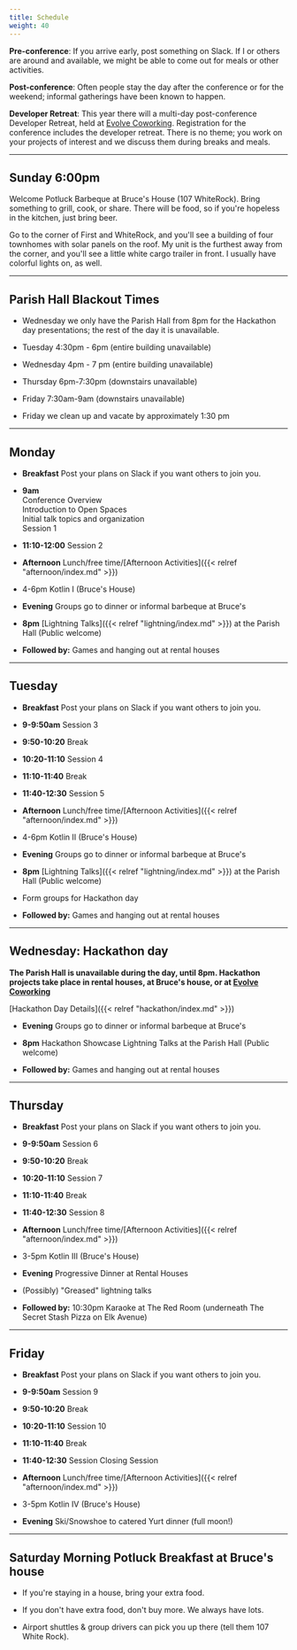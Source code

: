 ```yaml
---
title: Schedule
weight: 40
---
```


**Pre-conference**: If you arrive early, post something on Slack. If I or others
are around and available, we might be able to come out for meals or other
activities.

**Post-conference**: Often people stay the day after the conference or for the
weekend; informal gatherings have been known to happen.

**Developer Retreat**: This year there will a multi-day post-conference
Developer Retreat, held at [Evolve Coworking](https://www.evolvework.co/).
Registration for the conference includes the developer retreat. There is no
theme; you work on your projects of interest and we discuss them during breaks
and meals.

***********************************

Sunday 6:00pm
-------------

Welcome Potluck Barbeque at Bruce's House (107 WhiteRock). Bring something
to grill, cook, or share. There will be food, so if you're hopeless in the
kitchen, just bring beer.

Go to the corner of First and WhiteRock, and you'll see a building of four
townhomes with solar panels on the roof. My unit is the furthest away from
the corner, and you'll see a little white cargo trailer in front. I usually
have colorful lights on, as well.

***********************************
## Parish Hall Blackout Times

- Wednesday we only have the Parish Hall from 8pm for the Hackathon day presentations;
  the rest of the day it is unavailable.

- Tuesday 4:30pm - 6pm (entire building unavailable)

- Wednesday 4pm - 7 pm (entire building unavailable)

- Thursday 6pm-7:30pm (downstairs unavailable)

- Friday 7:30am-9am (downstairs unavailable)

- Friday we clean up and vacate by approximately 1:30 pm

***********************************

Monday
------

- **Breakfast** Post your plans on Slack if you want others to join you.

- **9am**\
Conference Overview\
Introduction to Open Spaces\
Initial talk topics and organization\
Session 1

- **11:10-12:00** Session 2

- **Afternoon** Lunch/free time/[Afternoon Activities]({{< relref "afternoon/index.md" >}})

- 4-6pm Kotlin I (Bruce's House)

- **Evening** Groups go to dinner or informal barbeque at Bruce's

- **8pm** [Lightning Talks]({{< relref "lightning/index.md" >}}) at the Parish Hall (Public welcome)

- **Followed by:** Games and hanging out at rental houses

***********************************

Tuesday
-------

- **Breakfast** Post your plans on Slack if you want others to join you.

- **9-9:50am** Session 3

- **9:50-10:20** Break

- **10:20-11:10** Session 4

- **11:10-11:40** Break

- **11:40-12:30** Session 5

- **Afternoon** Lunch/free time/[Afternoon Activities]({{< relref "afternoon/index.md" >}})

- 4-6pm Kotlin II (Bruce's House)

- **Evening** Groups go to dinner or informal barbeque at Bruce's

- **8pm** [Lightning Talks]({{< relref "lightning/index.md" >}}) at the Parish Hall (Public welcome)

- Form groups for Hackathon day

- **Followed by:** Games and hanging out at rental houses

***********************************

Wednesday: Hackathon day
------------------------

**The Parish Hall is unavailable during the day, until 8pm. Hackathon projects
take place in rental houses, at Bruce's house, or at [Evolve Coworking](https://www.evolvework.co/)**

[Hackathon Day Details]({{< relref "hackathon/index.md" >}})

- **Evening** Groups go to dinner or informal barbeque at Bruce's

- **8pm** Hackathon Showcase Lightning Talks at the Parish Hall (Public welcome)

- **Followed by:** Games and hanging out at rental houses

***********************************

Thursday
--------

- **Breakfast** Post your plans on Slack if you want others to join you.

- **9-9:50am** Session 6

- **9:50-10:20** Break

- **10:20-11:10** Session 7

- **11:10-11:40** Break

- **11:40-12:30** Session 8

- **Afternoon** Lunch/free time/[Afternoon Activities]({{< relref "afternoon/index.md" >}})

- 3-5pm Kotlin III (Bruce's House)

- **Evening** Progressive Dinner at Rental Houses

- (Possibly) "Greased" lightning talks

- **Followed by:** 10:30pm Karaoke at The Red Room (underneath The Secret Stash Pizza on Elk Avenue)

***********************************

Friday
------

- **Breakfast** Post your plans on Slack if you want others to join you.

- **9-9:50am** Session 9

- **9:50-10:20** Break

- **10:20-11:10** Session 10

- **11:10-11:40** Break

- **11:40-12:30** Session Closing Session

- **Afternoon** Lunch/free time/[Afternoon Activities]({{< relref "afternoon/index.md" >}})

- 3-5pm Kotlin IV (Bruce's House)

- **Evening** Ski/Snowshoe to catered Yurt dinner (full moon!)

***********************************

Saturday Morning Potluck Breakfast at Bruce's house
---------------------------------------------------

- If you're staying in a house, bring your extra food.

- If you don't have extra food, don't buy more. We always have lots.

- Airport shuttles & group drivers can pick you up there (tell them 107 White Rock).
